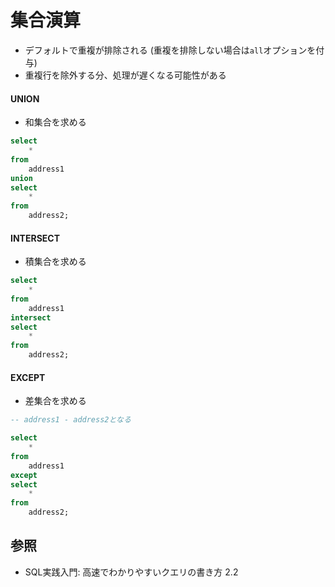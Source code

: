 # 集合演算
- デフォルトで重複が排除される (重複を排除しない場合は`all`オプションを付与)
- 重複行を除外する分、処理が遅くなる可能性がある

#### UNION
- 和集合を求める

```sql
select
    *
from
    address1
union
select
    *
from
    address2;
```

#### INTERSECT
- 積集合を求める

```sql
select
    *
from
    address1
intersect
select
    *
from
    address2;
```

#### EXCEPT
- 差集合を求める

```sql
-- address1 - address2となる

select
    *
from
    address1
except
select
    *
from
    address2;
```

## 参照
- SQL実践入門: 高速でわかりやすいクエリの書き方 2.2
